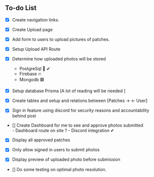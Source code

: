 ## To-do List

- [x] Create navigation links.

- [x] Create Upload page

- [x] Add form to users to upload pictures of patches.

- [x] Setup Upload API Route

- [x] Determine how uploaded photos will be stored
     - PostgreSql 🐘️ ✔
     - Firebase 🔥  
     - Mongodb  🟩 

- [x] Setup database Prisma [A lot of reading will be needed ]

- [x] Create tables and setup and relations between [Patches -> <- User] 

- [x] Sign in feature using discord for security reasons and accountability behind post

- [] Create Dashboard for me to see and approve photos submitted  
       - Dashboard route on site ?
       - Discord integration ✔
    
- [x] Display all approved patches

- [x] Only allow signed in users to submit photos

- [x] Display preview of uploaded photo before submission

- [] Do some testing on optimal photo resolution. 